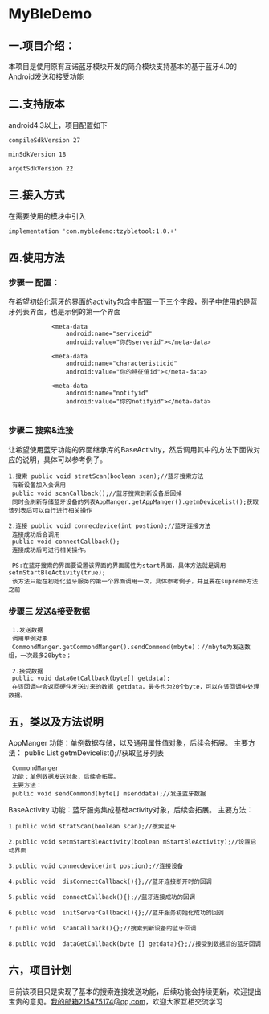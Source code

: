 # MyBleDemo
## 一.项目介绍：
本项目是使用原有互诺蓝牙模块开发的简介模块支持基本的基于蓝牙4.0的Android发送和接受功能

## 二.支持版本
android4.3以上，项目配置如下
```
compileSdkVersion 27

minSdkVersion 18

argetSdkVersion 22
```

## 三.接入方式
在需要使用的模块中引入
```
implementation 'com.mybledemo:tzybletool:1.0.+'
```
## 四.使用方法
### 步骤一 配置：
在希望初始化蓝牙的界面的activity包含中配置一下三个字段，例子中使用的是蓝牙列表界面，也是示例的第一个界面
```
            <meta-data
                android:name="serviceid"
                android:value="你的serverid"></meta-data>
            
            <meta-data
                android:name="characteristicid"
                android:value="你的特征值id"></meta-data>
             
            <meta-data
                android:name="notifyid"
                android:value="你的notifyid"></meta-data>
           
```

### 步骤二 搜索&连接
让希望使用蓝牙功能的界面继承库的BaseActivity，然后调用其中的方法下面做对应的说明，具体可以参考例子。
```
1.搜索 public void stratScan(boolean scan);//蓝牙搜索方法
 有新设备加入会调用 
 public void scanCallback();//蓝牙搜索到新设备后回掉
 同时会刷新存储蓝牙设备的列表AppManger.getAppManger().getmDevicelist();获取该列表后可以自行进行相关操作

2.连接 public void connecdevice(int postion);//蓝牙连接方法
 连接成功后会调用 
 public void connectCallback();
 连接成功后可进行相关操作。

 PS:在蓝牙搜索的界面要设置该界面的界面属性为start界面，具体方法就是调用 setmStartBleActivity(true);
 该方法只能在初始化蓝牙服务的第一个界面调用一次，具体参考例子，并且要在supreme方法之前
```
### 步骤三 发送&接受数据
```
 1.发送数据
 调用单例对象
 CommondManger.getCommondManger().sendCommond(mbyte)；//mbyte为发送数组，一次最多20byte；

 2.接受数据
 public void dataGetCallback(byte[] getdata);
 在该回调中会返回硬件发送过来的数据 getdata，最多也为20个byte，可以在该回调中处理数据。
```
 ## 五，类以及方法说明
 AppManger 
 功能：单例数据存储，以及通用属性值对象，后续会拓展。
 主要方法： 
 public  List<BluetoothDevice> getmDevicelist();//获取蓝牙列表
```
 CommondManger 
 功能：单例数据发送对象，后续会拓展。
 主要方法：
 public void sendCommond(byte[] msenddata);//发送蓝牙数据
```
 BaseActivity 
 功能：蓝牙服务集成基础activity对象，后续会拓展。
 主要方法： 
 ```
 1.public void stratScan(boolean scan);//搜索蓝牙

 2.public void setmStartBleActivity(boolean mStartBleActivity);//设置启动界面

 3.public void connecdevice(int postion);//连接设备

 4.public void  disConnectCallback(){};//蓝牙连接断开时的回调

 5.public void  connectCallback(){};//蓝牙连接成功的回调

 6.public void  initServerCallback(){};//蓝牙服务初始化成功的回调

 7.public void  scanCallback(){};//搜索到新设备的蓝牙回调

 8.public void  dataGetCallback(byte [] getdata){};//接受到数据后的蓝牙回调
```
 ## 六，项目计划
 目前该项目只是实现了基本的搜索连接发送功能，后续功能会持续更新，欢迎提出宝贵的意见。我的邮箱215475174@qq.com，欢迎大家互相交流学习









